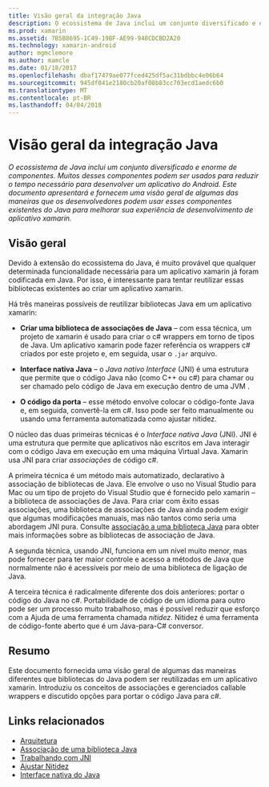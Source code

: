 ```yaml
---
title: Visão geral da integração Java
description: O ecossistema de Java inclui um conjunto diversificado e enorme de componentes. Muitos desses componentes podem ser usados para reduzir o tempo necessário para desenvolver um aplicativo do Android. Este documento apresentará e fornecem uma visão geral de algumas das maneiras que os desenvolvedores podem usar esses componentes existentes do Java para melhorar sua experiência de desenvolvimento de aplicativo xamarin.
ms.prod: xamarin
ms.assetid: 7B5B8695-1C49-19BF-AE99-948CDCBD2A20
ms.technology: xamarin-android
author: mgmclemore
ms.author: mamcle
ms.date: 01/18/2017
ms.openlocfilehash: dbaf17479ae077fced425df5ac31bdbbc4e06b64
ms.sourcegitcommit: 945df041e2180cb20af08b83cc703ecd1aedc6b0
ms.translationtype: MT
ms.contentlocale: pt-BR
ms.lasthandoff: 04/04/2018
---
```

# <a name="java-integration-overview"></a>Visão geral da integração Java

_O ecossistema de Java inclui um conjunto diversificado e enorme de componentes. Muitos desses componentes podem ser usados para reduzir o tempo necessário para desenvolver um aplicativo do Android. Este documento apresentará e fornecem uma visão geral de algumas das maneiras que os desenvolvedores podem usar esses componentes existentes do Java para melhorar sua experiência de desenvolvimento de aplicativo xamarin._


## <a name="overview"></a>Visão geral

Devido à extensão do ecossistema do Java, é muito provável que qualquer determinada funcionalidade necessária para um aplicativo xamarin já foram codificada em Java. Por isso, é interessante para tentar reutilizar essas bibliotecas existentes ao criar um aplicativo xamarin. 

Há três maneiras possíveis de reutilizar bibliotecas Java em um aplicativo xamarin: 

-   **Criar uma biblioteca de associações de Java** &ndash; com essa técnica, um projeto de xamarin é usado para criar o c# wrappers em torno de tipos de Java. Um aplicativo xamarin pode fazer referência os wrappers c# criados por este projeto e, em seguida, usar o `.jar` arquivo. 

-   **Interface nativa Java** &ndash; o *Java nativo* *Interface* (JNI) é uma estrutura que permite que o código Java não (como C++ ou c#) para chamar ou ser chamado pelo código de Java em execução dentro de uma JVM . 

-   **O código da porta** &ndash; esse método envolve colocar o código-fonte Java e, em seguida, convertê-la em c#. Isso pode ser feito manualmente ou usando uma ferramenta automatizada como ajustar nitidez. 

O núcleo das duas primeiras técnicas é o *Interface nativa Java* (JNI). JNI é uma estrutura que permite que aplicativos não escritos em Java interagir com o código Java em execução em uma máquina Virtual Java. Xamarin usa JNI para criar *associações* de código c#. 

A primeira técnica é um método mais automatizado, declarativo à associação de bibliotecas de Java. Ele envolve o uso no Visual Studio para Mac ou um tipo de projeto do Visual Studio que é fornecido pelo xamarin &ndash; a biblioteca de associações de Java. Para criar com êxito essas associações, uma biblioteca de associações de Java ainda podem exigir que algumas modificações manuais, mas não tantos como seria uma abordagem JNI pura. Consulte [associação a uma biblioteca Java](~/android/platform/binding-java-library/index.md) para obter mais informações sobre as bibliotecas de associação de Java. 

A segunda técnica, usando JNI, funciona em um nível muito menor, mas pode fornecer para ter maior controle e acesso a métodos de Java que normalmente não é acessíveis por meio de uma biblioteca de ligação de Java. 

A terceira técnica é radicalmente diferente dos dois anteriores: portar o código do Java no c#. Portabilidade de código de um idioma para outro pode ser um processo muito trabalhoso, mas é possível reduzir que esforço com a Ajuda de uma ferramenta chamada *nitidez*. Nitidez é uma ferramenta de código-fonte aberto que é um Java-para-C# conversor. 



## <a name="summary"></a>Resumo

Este documento fornecida uma visão geral de algumas das maneiras diferentes que bibliotecas do Java podem ser reutilizadas em um aplicativo xamarin. Introduziu os conceitos de associações e gerenciados callable wrappers e discutido opções para portar o código Java para c#. 


## <a name="related-links"></a>Links relacionados

- [Arquitetura](~/android/internals/architecture.md)
- [Associação de uma biblioteca Java](~/android/platform/binding-java-library/index.md)
- [Trabalhando com JNI](~/android/platform/java-integration/working-with-jni.md)
- [Ajustar Nitidez](https://github.com/slluis/sharpen)
- [Interface nativa do Java](http://docs.oracle.com/javase/7/docs/technotes~/jni/index.html)
